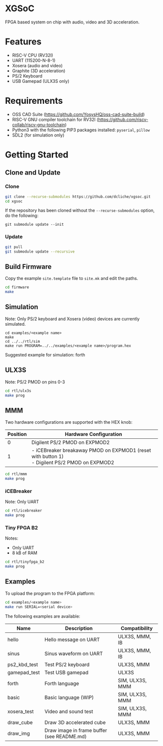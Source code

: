 # XGSoC 

FPGA based system on chip with audio, video and 3D acceleration.

# Features

- RISC-V CPU (RV32I)
- UART (115200-N-8-1)
- Xosera (audio and video)
- Graphite (3D acceleration)
- PS/2 Keyboard
- USB Gamepad (ULX3S only)

# Requirements

- OSS CAD Suite (https://github.com/YosysHQ/oss-cad-suite-build)
- RISC-V GNU compiler toolchain for RV32I (https://github.com/riscv-collab/riscv-gnu-toolchain)
- Python3 with the following PIP3 packages installed: `pyserial`, `pillow`
- SDL2 (for simulation only)

# Getting Started

## Clone and Update

### Clone

```bash
git clone --recurse-submodules https://github.com/dcliche/xgsoc.git
cd xgsoc
```

If the repository has been cloned without the `--recurse-submodules` option, do the following:
```
git submodule update --init
```

### Update

```bash
git pull
git submodule update --recursive
```

## Build Firmware

Copy the example `site.template` file to `site.mk` and edit the paths.

```bash
cd firmware
make
```

## Simulation

Note: Only PS/2 keyboard and Xosera (video) devices are currently simulated.

```
cd examples/<example name>
make
cd ../../rtl/sim
make run PROGRAM=../../examples/<example name>/program.hex
```

Suggested example for simulation: forth

## ULX3S

Note: PS/2 PMOD on pins 0-3

```bash
cd rtl/ulx3s
make prog
```

## MMM

Two hardware configurations are supported with the HEX knob:

| Position  | Hardware Configuration                                                        |
| --------- | -------------------------------------------------------------------------------
| 0         | Digilent PS/2 PMOD on EXPMOD2                                                 |
| 1         | - iCEBreaker breakaway PMOD on EXPMOD1 (reset with button 1)<br>- Digilent PS/2 PMOD on EXPMOD2 |

```bash
cd rtl/mmm
make prog
```

### iCEBreaker

Note: Only UART

```bash
cd rtl/icebreaker
make prog
```

### Tiny FPGA B2

Notes:
 - Only UART
 - 8 kB of RAM

```bash
cd rtl/tinyfpga_b2
make prog
```

## Examples

To upload the program to the FPGA platform:

```bash
cd examples/<example name>
make run SERIAL=<serial device>
```

The following examples are available:

| Name         | Description                                 | Compatibility    |
| ------------ | ------------------------------------------- | ---------------- |
| hello        | Hello message on UART                       | ULX3S, MMM, IB   |
| sinus        | Sinus waveform on UART                      | ULX3S, MMM, IB   |
| ps2_kbd_test | Test PS/2 keyboard                          | ULX3S, MMM       |
| gamepad_test | Test USB gamepad                            | ULX3S            |
| forth        | Forth language                              | SIM, ULX3S, MMM  |
| basic        | Basic language (WIP)                        | SIM, ULX3S, MMM  |
| xosera_test  | Video and sound test                        | SIM, ULX3S, MMM  |
| draw_cube    | Draw 3D accelerated cube                    | ULX3S, MMM       |
| draw_img     | Draw image in frame buffer (see README.md)  | ULX3S, MMM       |
